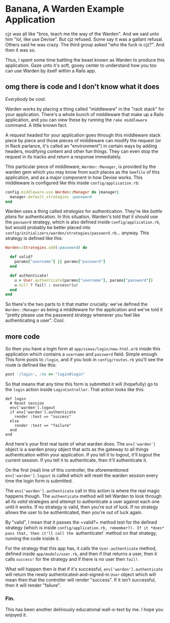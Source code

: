 # Banana, A Warden Example Application

cjz was all like "bros, teach me the way of the Warden". And we said unto him
"lol, like use Devise". But cjz refused. Some say it was a gallant refusal.
Others said he was crazy. The third group asked "who the fuck is cjz?". And
then it was so.

Thus, I spent some time battling the beast known as Warden to produce this
application. Gaze unto it's soft, gooey center to understand how you too can
use Warden by itself within a Rails app.

## omg there is code and I don't know what it does

*Everybody be cool.*

Warden works by placing a thing called "middleware" in the "rack stack" for
your application. There's a whole bunch of middleware that make up a Rails
application, and you can view these by running the `rake middleware` command.
A little known fact.

A request headed for your application goes through this middleware stack piece
by piece and those pieces of middleware can modify the request (or in Rack
parlance, it's called an "environment") in certain ways by adding headers,
modifying content and other fun things. They can even stop the request in its
tracks and return a response immediately.

This particular piece of middleware, `Warden::Manager`, is provided by the
warden gem which you may know from such places as the `Gemfile` of this
application, and as a major component in how Devise works. This middleware is
configured like this inside `config/application.rb`:

```ruby
config.middleware.use Warden::Manager do |manager|
  manager.default_strategies :password
end
```

Warden uses a thing called *strategies* for authentication. They're like
*battle plans* for authentication. In this situation, Warden's told that it
should use the `password` strategy, which is also defined inside
`config/application.rb`, but would probably be better placed into
`config/initializers/warden/strategies/password.rb`... anyway. This strategy is
defined like this:

```ruby
Warden::Strategies.add(:password) do

  def valid?
    params["username"] || params["password"]
  end

  def authenticate!
    u = User.authenticate(params["username"], params["password"])
    u.nil? ? fail! : success!(u)
  end
end
```

So there's the two parts to it that matter crucially: we've defined the
`Warden::Manager` as being a middleware for the application and we've told it
"pretty please use the password strategy whenever you feel like authenticating
a user". Cool.

## more code

So then you have a login form at `app/views/login/new.html.erb` inside this
application which contains a `username` and `password` field. Simple enough.
This form posts to `/login`, and if you look in `config/routes.rb` you'll see
the route is defined like this: 

```ruby
post '/login', :to => "login#login"
```

So that means that any time this form is submitted it will (hopefully) go to
the `login` action inside `LoginController`. That action looks like this:

```
def login
  # Reset session
  env['warden'].logout
  if env['warden'].authenticate
    render :text => "success"
  else
    render :text => "failure"
  end
end
```

And here's your first real taste of what warden does. The `env['warden']`
object is a warden proxy object that acts as the gateway to all things
authentication within your application. If you tell it to logout, it'll logout
the current session. If you tell it to authenticate, then it'll authenticate
it.

On the first (real) line of this controller, the aforementioned `env['warden'].logout` is called which will reset the warden session every time the login form is submitted.

The `env['warden'].authenticate` call in this action is where the real magic
happens though. The `authenticate` method will tell Warden to look through all
its *valid* strategies and attempt to authenticate a user against each one until it
works. If no strategy is valid, then you're out of luck. If no strategy allows
the user to be authenticated, then you're out of luck again.

By "valid", I mean that it passes the +valid?+ method test for the defined
strategy (which is inside `config/application.rb, remember?). If it *does* pass
that, then it'll call the `authenticate!` method on that strategy, running the
code inside it.

For the strategy that this app has, it calls the `User.authenticate` method,
defined inside `app/models/user.rb`, and then if that returns a user, then it
calls `success!` for the strategy and if there is no user then `fail!`.

What will happen then is that if it's successful, `env['warden'].authenticate`
will return the newly authenticated-and-signed-in `User` object which will mean
then that the controller will render "success". If it isn't successful, then it
will render "failure".

### Fin.

This has been another deliriously educational wall-o-text by me. I hope you
enjoyed it.

